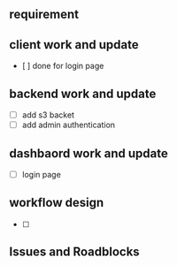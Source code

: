## requirement

## client work and update
- [ ] done for login page 

## backend work and update
- [ ] add s3 backet
- [ ] add admin authentication

## dashbaord work and update
- [ ] login page

## workflow design
- [ ] 

## Issues and Roadblocks
